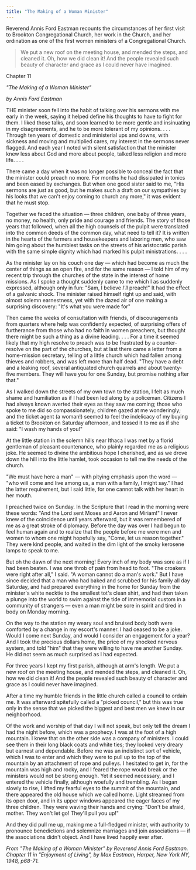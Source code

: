 ```yaml
---
title: "The Making of a Woman Minister"
---
```


Reverend Annis Ford Eastman recounts the circumstances of her first visit to Brookton Congregational Church, her work in the Church, and her ordination as one of the first women ministers of a Congregational Church.

<!--more-->

> We put a new roof on the meeting house, and mended the steps, and cleaned it. Oh, how we did clean it! And the people revealed such beauty of character and grace as I could never have imagined.

Chapter 11

*"The Making of a Woman Minister"*

*by Annis Ford Eastman*

THE minister soon fell into the habit of talking over his sermons with me early in the week, saying it helped define his thoughts to have to fight for them. I liked those talks, and soon learned to be more gentle and insinuating in my disagreements, and he to be more tolerant of my opinions. . . . Through ten years of domestic and ministerial ups and downs, with sickness and moving and multiplied cares, my interest in the sermons never flagged. And each year I noted with silent satisfaction that the minister knew less about God and more about people, talked less religion and more life. . . .

There came a day when it was no longer possible to conceal the fact that the minister could preach no more. For months he had dissipated in tonics and been eased by exchanges. But when one good sister said to me, "His sermons are just as good, but he makes such a draft on our sympathies by his looks that we can't enjoy coming to church any more," it was evident that he must stop.

Together we faced the situation — three children, one baby of three years, no money, no health, only pride and courage and friends. The story of those years that followed, when all the high counsels of the pulpit were translated into the common deeds of the common day, what need to tell it? It is written in the hearts of the farmers and housekeepers and laboring men, who saw him going about the humblest tasks on the streets of his aristocratic parish with the same simple dignity which had marked his pulpit ministrations. . . .

As the minister lay on his couch one day — which had become as much the center of things as an open fire, and for the same reason — I told him of my recent trip through the churches of the state in the interest of home missions. As I spoke a thought suddenly came to me which I as suddenly expressed, although only in fun: "Sam, I believe *I'll* preach!" It had the effect of a galvanic shock. The minister raised himself right up and said, with almost solemn earnestness, yet with the dazed air of one making a surprising discovery: "It's what you were made for"

Then came the weeks of consultation with friends, of discouragements from quarters where help was confidently expected, of surprising offers of furtherance from those who had no faith in women preachers, but thought there might be such a thing as a divine leading. . . . For a time it seemed likely that my high resolve to preach was to be frustrated by a counter-resolve on the part of the churches, but at last there came a letter from a home-mission secretary, telling of a little church which had fallen among thieves and robbers, and was left more than half dead. "They have a debt and a leaking roof, several antiquated church quarrels and about twenty-five members. They will have you for one Sunday, but promise nothing after that."

As I walked down the streets of my own town to the station, I felt as much shame and humiliation as if I had been led along by a policeman. Citizens I had always known averted their eyes as they saw me coming; those who spoke to me did so compassionately; children gazed at me wonderingly; and the ticket agent (a woman!) seemed to feel the indelicacy of my buying a ticket to Brookton on Saturday afternoon, and tossed it to me as if she said: "I wash my hands of you!"

At the little station in the solemn hills near Ithaca I was met by a florid gentleman of pleasant countenance, who plainly regarded me as a religious joke. He seemed to divine the ambitious hope I cherished, and as we drove down the hill into the little hamlet, took occasion to tell me the needs of the church.

"We must have here a man" — with pitying emphasis upon the word — "who will come and live among us, a man with a family, I might say." I had the latter requirement, but I said little, for one cannot talk with her heart in her mouth.

I preached twice on Sunday. In the Scripture that I read in the morning were these words: "And the Lord sent Moses and Aaron and Miriam!" I never knew of the coincidence until years afterward, but it was remembered of me as a great stroke of diplomacy. Before the day was over I had begun to feel human again and to realize that the people before me were men and women to whom one might hopefully say, "Come, let us reason together." They were kind people, and waited in the dim light of the smoky kerosene lamps to speak to me.

But oh the dawn of the next morning! Every inch of my body was sore as if I had been beaten. I was one throb of pain from head to foot. "The croakers were right after all," I said. "A woman cannot do a man's work." But I have since decided that a man who had baked and scrubbed for his family all day Saturday, and had prepared everything in the home for Sunday from the minister's white necktie to the smallest tot's clean shirt, and had then taken a plunge into the world to swim against the tide of immemorial custom in a community of strangers — even a man might be sore in spirit and tired in body on Monday morning.

On the way to the station my weary soul and bruised body both were comforted by a change in my escort's manner. I had ceased to be a joke. Would I come next Sunday, and would I consider an engagement for a year? And I took the precious dollars home, the price of my shocked nervous system, and told "him" that they were willing to have me another Sunday. He did not seem as much surprised as I had expected.

For three years I kept my first parish, although at arm's length. We put a new roof on the meeting house, and mended the steps, and cleaned it. Oh, how we did clean it! And the people revealed such beauty of character and grace as I could never have imagined.

After a time my humble friends in the little church called a council to ordain me. It was afterward spitefully called a "picked council," but this was true only in the sense that we picked the biggest and best men we knew in our neighborhood.

Of the work and worship of that day I will not speak, but only tell the dream I had the night before, which was a prophecy. I was at the foot of a high mountain. I knew that on the other side was a company of ministers. I could see them in their long black coats and white ties; they looked very dreary but earnest and dependable. Before me was an indistinct sort of vehicle, which I was to enter and which they were to pull up to the top of the mountain by an attachment of rope and pulleys. I hesitated to get in, for the mountain was high and rocky, and I feared the rope would break or the ministers would not be strong enough. Yet it seemed necessary, and I entered the vehicle finally, although woefully and trembling. As I began slowly to rise, I lifted my fearful eyes to the summit of the mountain, and there appeared the old house which we called home. Light streamed from its open door, and in its upper windows appeared the eager faces of my three children. They were waving their hands and crying: "Don't be afraid, mother. They won't let go! They'll pull you up!"

And they did pull me up, making me a full-fledged minister, with authority to pronounce benedictions and solemnize marriages and join associations — if the associations didn't object. And I have lived happily ever after.

*From "The Making of a Woman Minister" by Reverend Annis Ford Eastman. Chapter 11 in "Enjoyment of Living", by Max Eastman, Harper, New York NY, 1948, p68-71.*
